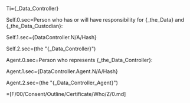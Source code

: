 Ti={_Data_Controller}

Self.0.sec=Person who has or will have responsibility for {_the_Data} and {_the_Data_Custodian}:

Self.1.sec={DataController.N/A/Hash}

Self.2.sec=(the "{_Data_Controller}")

Agent.0.sec=Person who represents {_the_Data_Controller}:

Agent.1.sec={DataController.Agent.N/A/Hash}

Agent.2.sec=(the "{_Data_Controller_Agent}")

=[F/00/Consent/Outline/Certificate/Who/Z/0.md]
